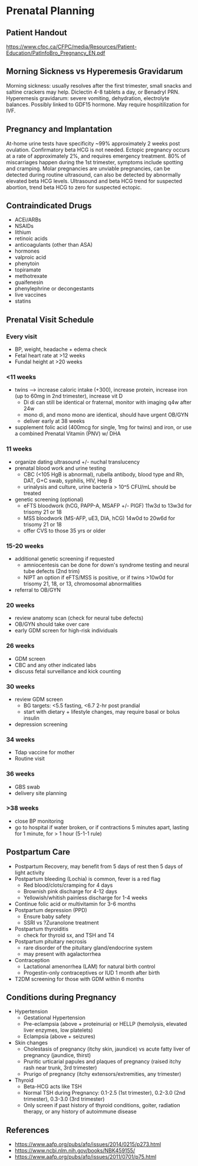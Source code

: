 # Prenatal Planning

## Patient Handout
https://www.cfpc.ca/CFPC/media/Resources/Patient-Education/PatInfoBro_Pregnancy_EN.pdf

## Morning Sickness vs Hyperemesis Gravidarum
Morning sickness: usually resolves after the first trimester, small snacks and saltine crackers may help. Diclectin 4-8 tablets a day, or Benadryl PRN.
Hyperemesis gravidarum: severe vomiting, dehydration, electrolyte balances. Possibly linked to GDF15 hormone. May require hospitilization for IVF.

## Pregnancy and Implantation
At-home urine tests have specificity ~99% approximately 2 weeks post ovulation. Confirmatory beta HCG is not needed. Ectopic pregnancy occurs at a rate of approximately 2%, and requires emergency treatment. 80% of miscarriages happen during the 1st trimester, symptoms include spotting and cramping. Molar pregnancies are unviable pregnancies, can be detected during routine ultrasound, can also be detected by abnormally elevated beta HCG levels. Ultrasound and beta HCG trend for suspected abortion, trend beta HCG to zero for suspected ectopic.

## Contraindicated Drugs
- ACEi/ARBs
- NSAIDs
- lithium
- retinoic acids
- anticoagulants (other than ASA)
- hormones
- valproic acid
- phenytoin
- topiramate
- methotrexate
- guaifenesin
- phenylephrine or decongestants
- live vaccines
- statins

## Prenatal Visit Schedule
### Every visit
- BP, weight, headache + edema check
- Fetal heart rate at >12 weeks
- Fundal height at >20 weeks

### <11 weeks
- twins --> increase caloric intake (+300), increase protein, increase iron (up to 60mg in 2nd trimester), increase vit D
  - Di di can still be identical or fraternal, monitor with imaging q4w after 24w
  - mono di, and mono mono are identical, should have urgent OB/GYN
  - deliver early at 38 weeks
- supplement folic acid (400mcg for single, 1mg for twins) and iron, or use a combined Prenatal Vitamin (PNV) w/ DHA

### 11 weeks
- organize dating ultrasound +/- nuchal translucency
- prenatal blood work and urine testing
    - CBC (<105 HgB is abnormal), rubella antibody, blood type and Rh, DAT, G+C swab, syphilis, HIV, Hep B
    - urinalysis and culture, urine bacteria > 10^5 CFU/mL should be treated
- genetic screening (optional)
    - eFTS bloodwork (hCG, PAPP-A, MSAFP +/- PlGF) 11w3d to 13w3d for trisomy 21 or 18
    - MSS bloodwork (MS-AFP, uE3, DIA, hCG) 14w0d to 20w6d for trisomy 21 or 18
    - offer CVS to those 35 yrs or older

### 15-20 weeks
- additional genetic screening if requested
  - amniocentesis can be done for down's syndrome testing and neural tube defects (2nd trim)
  - NIPT an option if eFTS/MSS is positive, or if twins >10w0d for trisomy 21, 18, or 13, chromosomal abnormalities
- referral to OB/GYN

### 20 weeks
- review anatomy scan (check for neural tube defects)
- OB/GYN should take over care
- early GDM screen for high-risk individuals

### 26 weeks
- GDM screen
- CBC and any other indicated labs
- discuss fetal surveillance and kick counting

### 30 weeks
- review GDM screen
  - BG targets: <5.5 fasting, <6.7 2-hr post prandial
  - start with dietary + lifestyle changes, may require basal or bolus insulin
- depression screening

### 34 weeks
- Tdap vaccine for mother
- Routine visit

### 36 weeks
- GBS swab
- delivery site planning

### >38 weeks
- close BP monitoring
- go to hospital if water broken, or if contractions 5 minutes apart, lasting for 1 minute, for > 1 hour (5-1-1 rule)

## Postpartum Care
- Postpartum Recovery, may benefit from 5 days of rest then 5 days of light activity 
- Postpartum bleeding (Lochia) is common, fever is a red flag
  - Red blood/clots/cramping for 4 days
  - Brownish pink discharge for 4-12 days
  - Yellowish/whitish painless discharge for 1-4 weeks
- Continue folic acid or multivitamin for 3-6 months
- Postpartum depression (PPD)
  - Ensure baby safety
  - SSRI vs ?Zuranolone treatment
- Postpartum thyroiditis
  - check for thyroid sx, and TSH and T4
- Postpartum pituitary necrosis
  - rare disorder of the pituitary gland/endocrine system
  - may present with agalactorrhea 
- Contraception
  - Lactational amenorrhea (LAM) for natural birth control
  - Progestin-only contraceptives or IUD 1 month after birth
- T2DM screening for those with GDM within 6 months

## Conditions during Pregnancy
- Hypertension
  - Gestational Hypertension
  - Pre-eclampsia (above + proteinuria) or HELLP (hemolysis, elevated liver enzymes, low platelets)
  - Eclampsia (above + seizures)
- Skin changes
  - Cholestasis of pregnancy (itchy skin, jaundice) vs acute fatty liver of pregnancy (jaundice, thirst)
  - Pruritic urticarial papules and plaques of pregnancy (raised itchy rash near trunk, 3rd trimester)
  - Prurigo of pregnancy (itchy extensors/extremities, any trimester)
- Thyroid
  - Beta-HCG acts like TSH
  - Normal TSH during Pregnancy: 0.1-2.5 (1st trimester), 0.2-3.0 (2nd trimester), 0.3-3.0 (3rd trimester)
  - Only screen if past history of thyroid conditions, goiter, radiation therapy, or any history of autoimmune disease

## References
- https://www.aafp.org/pubs/afp/issues/2014/0215/p273.html
- https://www.ncbi.nlm.nih.gov/books/NBK459155/
- https://www.aafp.org/pubs/afp/issues/2011/0701/p75.html
